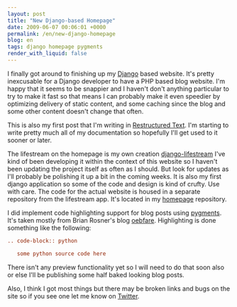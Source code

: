 ```yaml
---
layout: post
title: "New Django-based Homepage"
date: 2009-06-07 00:06:01 +0000
permalink: /en/new-django-homepage
blog: en
tags: django homepage pygments
render_with_liquid: false
---
```


<!-- textlint-disable rousseau -->

I finally got around to finishing up my
[Django](http://www.djangoproject.com/) based website. It's pretty
inexcusable for a Django developer to have a PHP based blog website. I'm
happy that it seems to be snappier and I haven't don't anything
particular to try to make it fast so that means I can probably make it
even speedier by optimizing delivery of static content, and some caching
since the blog and some other content doesn't change that often.

This is also my first post that I'm writing in [Restructured
Text](http://docutils.sourceforge.net/docs/user/rst/quickstart.html).
I'm starting to write pretty much all of my documentation so hopefully
I'll get used to it sooner or later.

The lifestream on the homepage is my own creation
[django-lifestream](http://bitbucket.org/IanLewis/django-lifestream/)
I've kind of been developing it within the context of this website so I
haven't been updating the project itself as often as I should. But look
for updates as I'll probably be polishing it up a bit in the coming
weeks. It is also my first django application so some of the code and
design is kind of crufty. Use with care. The code for the actual website
is housed in a separate repository from the lifestream app. It's located
in my [homepage](http://bitbucket.org/IanLewis/homepage/) repository.

I did implement code highlighting support for blog posts using
[pygments](http://pygments.org/). It's taken mostly from Brian Rosner's
blog [oebfare](http://github.com/brosner/oebfare/tree/master).
Highlighting is done something like the following:

```rst
.. code-block:: python

   some python source code here
```

There isn't any preview functionality yet so I will need to do that soon
also or else I'll be publishing some half baked looking blog posts.

Also, I think I got most things but there may be broken links and bugs
on the site so if you see one let me know on
[Twitter](http://twitter.com/ianmlewis).

<!-- textlint-enable rousseau -->
